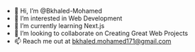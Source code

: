 - 👋 Hi, I’m @Bkhaled-Mohamed
- 👀 I’m interested in Web Development
- 🌱 I’m currently learning Next.js
- 💞️ I’m looking to collaborate on Creating Great Web Projects
- 📫 Reach me out at bkhaled.mohamed171@gmail.com

<!---
Bkhaled-Mohamed/Bkhaled-Mohamed is a ✨ special ✨ repository because its `README.md` (this file) appears on your GitHub profile.
You can click the Preview link to take a look at your changes.
--->
